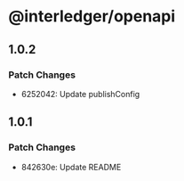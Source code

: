 # @interledger/openapi

## 1.0.2

### Patch Changes

- 6252042: Update publishConfig

## 1.0.1

### Patch Changes

- 842630e: Update README
